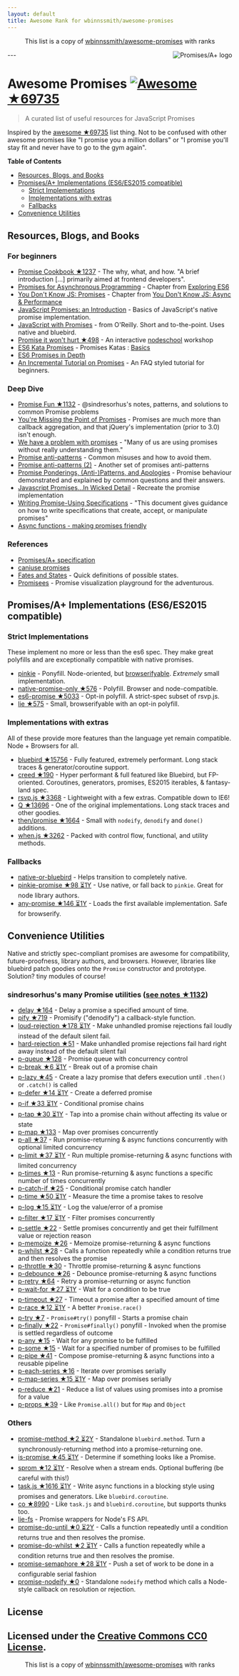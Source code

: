 ```yaml
---
layout: default
title: Awesome Rank for wbinnssmith/awesome-promises
---
```


<p align="center">
	This list is a copy of <a href="https://github.com/wbinnssmith/awesome-promises">wbinnssmith/awesome-promises</a> with ranks
</p>
---
<a href="https://promisesaplus.com/">
    <img src="https://promisesaplus.com/assets/logo-small.png" alt="Promises/A+ logo" align="right" />
</a>

# Awesome Promises [![Awesome](https://cdn.rawgit.com/sindresorhus/awesome/d7305f38d29fed78fa85652e3a63e154dd8e8829/media/badge.svg) ★69735](https://github.com/sindresorhus/awesome)

> A curated list of useful resources for JavaScript Promises

Inspired by the [awesome ★69735](https://github.com/sindresorhus/awesome) list thing. Not to be confused with other awesome promises like "I promise you a million dollars" or "I promise you'll stay fit and never have to go to the gym again".

**Table of Contents**

- [Resources, Blogs, and Books](#resources-blogs-and-books)
- [Promises/A+ Implementations (ES6/ES2015 compatible)](#promisesa-implementations-es6es2015-compatible)
  - [Strict Implementations](#strict-implementations)
  - [Implementations with extras](#implementations-with-extras)
  - [Fallbacks](#fallbacks)
- [Convenience Utilities](#convenience-utilities)

## Resources, Blogs, and Books

### For beginners
* [Promise Cookbook ★1237](https://github.com/mattdesl/promise-cookbook) - The why, what, and how. "A brief introduction [...] primarily aimed at frontend developers".
* [Promises for Asynchronous Programming](http://exploringjs.com/es6/ch_promises.html) - Chapter from [Exploring ES6](http://exploringjs.com/)
* [You Don't Know JS: Promises](https://github.com/getify/You-Dont-Know-JS/blob/master/async%20&%20performance/ch3.md) - Chapter from [You Don't Know JS: Async & Performance](https://github.com/getify/You-Dont-Know-JS/tree/master/async%20%26%20performance)
* [JavaScript Promises: an Introduction](https://developers.google.com/web/fundamentals/getting-started/primers/promises) - Basics of JavaScript's native promise implementation.
* [JavaScript with Promises](http://shop.oreilly.com/product/0636920032151.do) - from O'Reilly. Short and to-the-point. Uses native and bluebird.
* [Promise it won't hurt ★498](https://github.com/stevekane/promise-it-wont-hurt) - An interactive [nodeschool](https://nodeschool.io/) workshop
* [ES6 Kata Promises](http://es6katas.org/) - Promises Katas : [Basics](http://tddbin.com/#?kata=es6/language/promise/basics)
* [ES6 Promises in Depth](https://ponyfoo.com/articles/es6-promises-in-depth)
* [An Incremental Tutorial on Promises](http://www.sohamkamani.com/blog/2016/08/28/incremenal-tutorial-to-promises/) - An FAQ styled tutorial for beginners.

### Deep Dive
* [Promise Fun ★1132](https://github.com/sindresorhus/promise-fun) - @sindresorhus's notes, patterns, and solutions to common Promise problems
* [You're Missing the Point of Promises](https://blog.domenic.me/youre-missing-the-point-of-promises/) - Promises are much more than callback aggregation, and that jQuery's implementation (prior to 3.0) isn't enough.
* [We have a problem with promises](https://pouchdb.com/2015/05/18/we-have-a-problem-with-promises.html) - "Many of us are using promises without really understanding them."
* [Promise anti-patterns](https://github.com/petkaantonov/bluebird/wiki/Promise-anti-patterns) - Common misuses and how to avoid them.
* [Promise anti-patterns (2)](http://taoofcode.net/promise-anti-patterns/) - Another set of promises anti-patterns
* [Promise Ponderings, (Anti-)Patterns, and Apologies](https://sdgluck.github.io/2015/08/24/promise-ponderings-patterns-apologies/) - Promise behaviour demonstrated and explained by common questions and their answers.
* [Javascript Promises...In Wicked Detail](http://www.mattgreer.org/articles/promises-in-wicked-detail/) - Recreate the promise implementation
* [Writing Promise-Using Specifications](https://www.w3.org/2001/tag/doc/promises-guide) - "This document gives guidance on how to write specifications that create, accept, or manipulate promises"
* [Async functions - making promises friendly](https://developers.google.com/web/fundamentals/getting-started/primers/async-functions)

### References
* [Promises/A+ specification](https://promisesaplus.com/)
* [caniuse promises](http://caniuse.com/#feat=promises)
* [Fates and States](https://github.com/domenic/promises-unwrapping/blob/master/docs/states-and-fates.md) - Quick definitions of possible states.
* [Promisees](https://bevacqua.github.io/promisees/) - Promise visualization playground for the adventurous.

## Promises/A+ Implementations (ES6/ES2015 compatible)

### Strict Implementations
These implement no more or less than the es6 spec. They make great polyfills and are exceptionally compatible with native promises.

* [pinkie](https://github.com/floatdrop/pinkie) - Ponyfill. Node-oriented, but [browserifyable](https://github.com/substack/node-browserify). *Extremely* small implementation.
* [native-promise-only ★576](https://github.com/getify/native-promise-only) - Polyfill. Browser and node-compatible.
* [es6-promise ★5033](https://github.com/stefanpenner/es6-promise) - Opt-in polyfill. A strict-spec subset of rsvp.js.
* [lie ★575](https://github.com/calvinmetcalf/lie) - Small, browserifyable with an opt-in polyfill.

### Implementations with extras
All of these provide more features than the language yet remain compatible. Node + Browsers for all.

* [bluebird ★15756](https://github.com/petkaantonov/bluebird) - Fully featured, extremely performant. Long stack traces & generator/coroutine support.
* [creed ★190](https://github.com/briancavalier/creed) - Hyper performant & full featured like Bluebird, but FP-oriented. Coroutines, generators, promises, ES2015 iterables, & fantasy-land spec.
* [rsvp.js ★3368](https://github.com/tildeio/rsvp.js) - Lightweight with a few extras. Compatible down to IE6!
* [Q ★13696](https://github.com/kriskowal/q) - One of the original implementations. Long stack traces and other goodies.
* [then/promise ★1664](https://github.com/then/promise) - Small with `nodeify`, `denodify` and `done()` additions.
* [when.js ★3262](https://github.com/cujojs/when) - Packed with control flow, functional, and utility methods.


### Fallbacks
* [native-or-bluebird](https://www.npmjs.com/package/native-or-bluebird) - Helps transition to completely native.
* [pinkie-promise ★98 ⏳1Y](https://github.com/floatdrop/pinkie-promise) - Use native, or fall back to `pinkie`. Great for node library authors.
* [any-promise ★146 ⏳1Y](https://github.com/kevinbeaty/any-promise) - Loads the first available implementation. Safe for browserify.

## Convenience Utilities
Native and strictly spec-compliant promises are awesome for compatibility, future-proofness, library authors, and browsers. However, libraries like bluebird patch goodies onto the `Promise` constructor and prototype. Solution? tiny modules of course!

### sindresorhus's many Promise utilities ([see notes ★1132](https://github.com/sindresorhus/promise-fun))
* [delay ★164](https://github.com/sindresorhus/delay) - Delay a promise a specified amount of time.
* [pify ★719](https://github.com/sindresorhus/pify) - Promisify ("denodify") a callback-style function.
* [loud-rejection ★178 ⏳1Y](https://github.com/sindresorhus/loud-rejection) - Make unhandled promise rejections fail loudly instead of the default silent fail.
* [hard-rejection ★51](https://github.com/sindresorhus/hard-rejection) - Make unhandled promise rejections fail hard right away instead of the default silent fail
* [p-queue ★128](https://github.com/sindresorhus/p-queue) - Promise queue with concurrency control
* [p-break ★6 ⏳1Y](https://github.com/sindresorhus/p-break) - Break out of a promise chain
* [p-lazy ★45](https://github.com/sindresorhus/p-lazy) - Create a lazy promise that defers execution until `.then()` or `.catch()` is called
* [p-defer ★14 ⏳1Y](https://github.com/sindresorhus/p-defer) - Create a deferred promise
* [p-if ★33 ⏳1Y](https://github.com/sindresorhus/p-if) - Conditional promise chains
* [p-tap ★30 ⏳1Y](https://github.com/sindresorhus/p-tap) - Tap into a promise chain without affecting its value or state
* [p-map ★133](https://github.com/sindresorhus/p-map) - Map over promises concurrently
* [p-all ★37](https://github.com/sindresorhus/p-all) - Run promise-returning & async functions concurrently with optional limited concurrency
* [p-limit ★37 ⏳1Y](https://github.com/sindresorhus/p-limit) - Run multiple promise-returning & async functions with limited concurrency
* [p-times ★13](https://github.com/sindresorhus/p-times) - Run promise-returning & async functions a specific number of times concurrently
* [p-catch-if ★25](https://github.com/sindresorhus/p-catch-if) - Conditional promise catch handler
* [p-time ★50 ⏳1Y](https://github.com/sindresorhus/p-time) - Measure the time a promise takes to resolve
* [p-log ★15 ⏳1Y](https://github.com/sindresorhus/p-log) - Log the value/error of a promise
* [p-filter ★17 ⏳1Y](https://github.com/sindresorhus/p-filter) - Filter promises concurrently
* [p-settle ★22](https://github.com/sindresorhus/p-settle) - Settle promises concurrently and get their fulfillment value or rejection reason
* [p-memoize ★26](https://github.com/sindresorhus/p-memoize) - Memoize promise-returning & async functions
* [p-whilst ★28](https://github.com/sindresorhus/p-whilst) - Calls a function repeatedly while a condition returns true and then resolves the promise
* [p-throttle ★30](https://github.com/sindresorhus/p-throttle) - Throttle promise-returning & async functions
* [p-debounce ★26](https://github.com/sindresorhus/p-debounce) - Debounce promise-returning & async functions
* [p-retry ★64](https://github.com/sindresorhus/p-retry) - Retry a promise-returning or async function
* [p-wait-for ★27 ⏳1Y](https://github.com/sindresorhus/p-wait-for) - Wait for a condition to be true
* [p-timeout ★27](https://github.com/sindresorhus/p-timeout) - Timeout a promise after a specified amount of time
* [p-race ★12 ⏳1Y](https://github.com/sindresorhus/p-race) - A better `Promise.race()`
* [p-try ★7](https://github.com/sindresorhus/p-try) - `Promise#try()` ponyfill - Starts a promise chain
* [p-finally ★22](https://github.com/sindresorhus/p-finally) - `Promise#finally()` ponyfill - Invoked when the promise is settled regardless of outcome
* [p-any ★15](https://github.com/sindresorhus/p-any) - Wait for any promise to be fulfilled
* [p-some ★15](https://github.com/sindresorhus/p-some) - Wait for a specified number of promises to be fulfilled
* [p-pipe ★41](https://github.com/sindresorhus/p-pipe) - Compose promise-returning & async functions into a reusable pipeline
* [p-each-series ★16](https://github.com/sindresorhus/p-each-series) - Iterate over promises serially
* [p-map-series ★15 ⏳1Y](https://github.com/sindresorhus/p-map-series) - Map over promises serially
* [p-reduce ★21](https://github.com/sindresorhus/p-reduce) - Reduce a list of values using promises into a promise for a value
* [p-props ★39](https://github.com/sindresorhus/p-props) - Like `Promise.all()` but for `Map` and `Object`

### Others
* [promise-method ★2 ⏳2Y](https://github.com/wbinnssmith/promise-method) - Standalone `bluebird.method`. Turn a synchronously-returning method into a promise-returning one.
* [is-promise ★45 ⏳1Y](https://github.com/then/is-promise) - Determine if something looks like a Promise.
* [sprom ★12 ⏳1Y](https://github.com/then/sprom) - Resolve when a stream ends. Optional buffering (be careful with this!)
* [task.js ★1616 ⏳1Y](https://github.com/mozilla/task.js) - Write async functions in a blocking style using promises and generators. Like `bluebird.coroutine`.
* [co ★8990](https://github.com/tj/co) - Like `task.js` and `bluebird.coroutine`, but supports thunks too.
* [lie-fs](https://www.npmjs.com/package/lie-fs) - Promise wrappers for Node's FS API.
* [promise-do-until ★0 ⏳2Y](https://github.com/busterc/promise-do-until) - Calls a function repeatedly until a condition returns true and then resolves the promise.
* [promise-do-whilst ★2 ⏳1Y](https://github.com/busterc/promise-do-whilst) - Calls a function repeatedly while a condition returns true and then resolves the promise.
* [promise-semaphore ★28 ⏳1Y](https://github.com/samccone/promise-semaphore) - Push a set of work to be done in a configurable serial fashion
* [promise-nodeify ★0](https://github.com/kevinoid/promise-nodeify) - Standalone `nodeify` method which calls a Node-style callback on resolution or rejection.

## License
Licensed under the [Creative Commons CC0 License](https://creativecommons.org/publicdomain/zero/1.0/).
---
<p align="center">
	This list is a copy of <a href="https://github.com/wbinnssmith/awesome-promises">wbinnssmith/awesome-promises</a> with ranks
</p>
